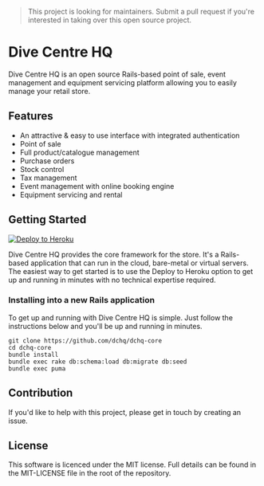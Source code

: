 > This project is looking for maintainers. Submit a pull request if you're interested in taking over this open source project.

# Dive Centre HQ

Dive Centre HQ is an open source Rails-based point of sale, event management and equipment servicing platform allowing you to easily manage your retail store.

## Features

* An attractive & easy to use interface with integrated authentication
* Point of sale
* Full product/catalogue management
* Purchase orders
* Stock control
* Tax management
* Event management with online booking engine
* Equipment servicing and rental

## Getting Started

[![Deploy to Heroku](https://www.herokucdn.com/deploy/button.svg)](https://heroku.com/deploy)

Dive Centre HQ provides the core framework for the store. It's a Rails-based application that can run in the cloud, bare-metal or virtual servers. The easiest way to get started is to use the Deploy to Heroku option to get up and running in minutes with no technical expertise required.

### Installing into a new Rails application

To get up and running with Dive Centre HQ is simple. Just follow the
instructions below and you'll be up and running in minutes.

    git clone https://github.com/dchq/dchq-core
    cd dchq-core
    bundle install
    bundle exec rake db:schema:load db:migrate db:seed
    bundle exec puma

## Contribution

If you'd like to help with this project, please get in touch by creating an issue.

## License

This software is licenced under the MIT license. Full details can be found in the MIT-LICENSE file in the root of the repository.
